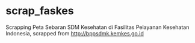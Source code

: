# scrap_faskes

Scrapping Peta Sebaran SDM Kesehatan di Fasilitas Pelayanan Kesehatan Indonesia, scrapped from http://bppsdmk.kemkes.go.id
